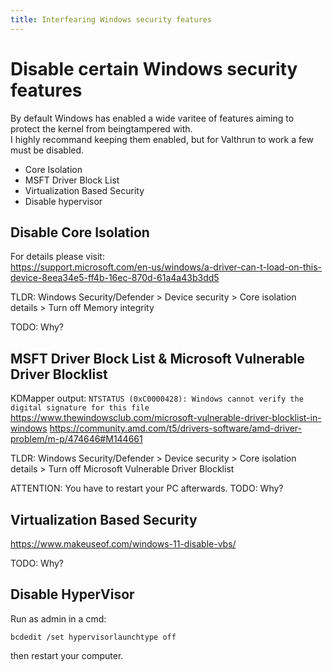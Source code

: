 ```yaml
---
title: Interfearing Windows security features
---
```


# Disable certain Windows security features
By default Windows has enabled a wide varitee of features aiming to protect the kernel from beingtampered with.  
I highly recommand keeping them enabled, but for Valthrun to work a few must be disabled.  
- Core Isolation
- MSFT Driver Block List
- Virtualization Based Security
- Disable hypervisor

## Disable Core Isolation
For details please visit:  
https://support.microsoft.com/en-us/windows/a-driver-can-t-load-on-this-device-8eea34e5-ff4b-16ec-870d-61a4a43b3dd5

TLDR: Windows Security/Defender > Device security > Core isolation details > Turn off Memory integrity
  
TODO: Why?

## MSFT Driver Block List & Microsoft Vulnerable Driver Blocklist
KDMapper output: `NTSTATUS (0xC0000428): Windows cannot verify the digital signature for this file`
https://www.thewindowsclub.com/microsoft-vulnerable-driver-blocklist-in-windows
https://community.amd.com/t5/drivers-software/amd-driver-problem/m-p/474646#M144661

TLDR: Windows Security/Defender > Device security > Core isolation details > Turn off Microsoft Vulnerable Driver Blocklist

ATTENTION: You have to restart your PC afterwards.
TODO: Why?

## Virtualization Based Security
https://www.makeuseof.com/windows-11-disable-vbs/

TODO: Why?

## Disable HyperVisor
Run as admin in a cmd:
```
bcdedit /set hypervisorlaunchtype off
```
then restart your computer.
